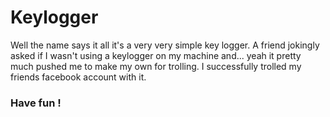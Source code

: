 # Keylogger


Well the name says it all it's a very very simple key logger. A friend jokingly asked if I wasn't using a keylogger on my machine and... yeah it pretty much pushed me to make my own for trolling. I successfully trolled my friends facebook account with it.

### Have fun !
